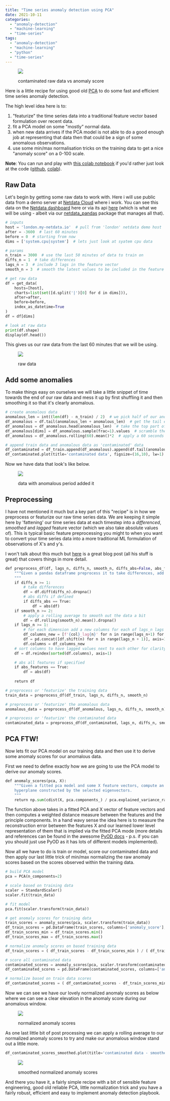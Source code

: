 ```yaml
---
title: "Time series anomaly detection using PCA"
date: 2021-10-11
categories: 
  - "anomaly-detection"
  - "machine-learning"
  - "time-series"
tags: 
  - "anomaly-detection"
  - "machine-learning"
  - "python"
  - "time-series"
---
```


<figure>

![](/assets/images/2021-10-11-time-series-anomaly-detection-using-pca/image-4.png)

<figcaption>

contaminated raw data vs anomaly score

</figcaption>

</figure>

Here is a little recipe for using good old [PCA](https://en.wikipedia.org/wiki/Principal_component_analysis) to do some fast and efficient time series anomaly detection.

The high level idea here is to:

1. "featurize" the time series data into a traditional feature vector based formulation over recent data.
2. fit a PCA model on some "mostly" normal data.
3. when new data arrives if the PCA model is not able to do a good enough job at representing that data then that could be a sign of some anomalous observations.
4. use some min/max normalisation tricks on the training data to get a nice "anomaly score" on a 0-100 scale.

**Note**: You can run and play with [this colab notebook](https://github.com/andrewm4894/colabs/blob/master/time_series_anomaly_detection_with_pca.ipynb) if you'd rather just look at the code ([github](https://github.com/andrewm4894/colabs/blob/master/time_series_anomaly_detection_with_pca.ipynb), [colab](https://colab.research.google.com/drive/1kp7a-FANlwHrAwT2F7IIt7Af-gnDYJ3b?usp=sharing)).

## Raw Data

Let's begin by getting some raw data to work with. Here i will use public data from a demo server at [Netdata Cloud](https://www.netdata.cloud/) where i work. You can see this data on the [Netdata dashboard](http://london.my-netdata.io/) here or via its api [here](https://london.my-netdata.io/api/v1/data?chart=system.cpu&after=-3600&before=0) (which is what we will be using - albeit via our [netdata\_pandas](https://github.com/netdata/netdata-pandas) package that manages all that).

```python
# inputs 
host = 'london.my-netdata.io'  # pull from 'london' netdata demo host
after = -3600  # last 60 minutes
before = 0  # starting from now
dims = ['system.cpu|system']  # lets just look at syatem cpu data

# params
n_train = 3000  # use the last 50 minutes of data to train on
diffs_n = 1  # take differences
lags_n = 3  # include 3 lags in the feature vector
smooth_n = 3  # smooth the latest values to be included in the feature vector

# get raw data
df = get_data(
    hosts=[host], 
    charts=list(set([d.split('|')[0] for d in dims])), 
    after=after, 
    before=before, 
    index_as_datetime=True
)
df = df[dims]

# look at raw data
print(df.shape)
display(df.head())
```

This gives us our raw data from the last 60 minutes that we will be using.

<figure>

![](/assets/images/2021-10-11-time-series-anomaly-detection-using-pca/image.png)

<figcaption>

raw data

</figcaption>

</figure>

## Add some anomalies

To make things easy on ourselves we will take a little snippet of time towards the end of our raw data and mess it up by first shuffling it and then smoothing it so that it's clearly anomalous.

```python
# create anomalous data
anomalous_len = int((len(df) - n_train) / 2)  # we pick half of our anomalous window to mess up
df_anomalous = df.tail(anomalous_len + anomalous_len)  # get the tail end of our raw data
df_anomalous = df_anomalous.head(anomalous_len)  # take the top part of it we want to mess with
df_anomalous[dims] = df_anomalous.sample(frac=1).values  # scramble the data
df_anomalous = df_anomalous.rolling(60).mean()*2  # apply a 60 seconds rolling avg to smooth it so that it looks much different

# append train data and anomalous data as 'contaminated' data
df_contaminated = df_train.append(df_anomalous).append(df.tail(anomalous_len)).interpolate(method='linear')
df_contaminated.plot(title='contaminated data', figsize=(16,10), lw=1)
```

Now we have data that look's like below.

<figure>

![](/assets/images/2021-10-11-time-series-anomaly-detection-using-pca/image-1.png)

<figcaption>

data with anomalous period added it

</figcaption>

</figure>

## Preprocessing

I have not mentioned it much but a key part of this "recipe" is in how we preprocess or featurize our raw time series data. We are keeping it simple here by 'fattening' our time series data at each timestep into a _differenced_, _smoothed_ and _lagged_ feature vector (which we also take absolute values of). This is typical basic feature preprocessing you might to when you want to convert your time series data into a more traditional ML formulation of observations of X's and y's.

I won't talk about this much but [here](https://machinelearningmastery.com/convert-time-series-supervised-learning-problem-python/) is a great blog post (all his stuff is great) that covers things in more detail.

```python
def preprocess_df(df, lags_n, diffs_n, smooth_n, diffs_abs=False, abs_features=True):
    """Given a pandas dataframe preprocess it to take differences, add smoothing, and lags as specified. 
    """
    if diffs_n >= 1:
        # take differences
        df = df.diff(diffs_n).dropna()
        # abs diffs if defined
        if diffs_abs == True:
            df = abs(df)
    if smooth_n >= 2:
        # apply a rolling average to smooth out the data a bit
        df = df.rolling(smooth_n).mean().dropna()
    if lags_n >= 1:
        # for each dimension add a new columns for each of lags_n lags of the differenced and smoothed values for that dimension
        df_columns_new = [f'{col}_lag{n}' for n in range(lags_n+1) for col in df.columns]
        df = pd.concat([df.shift(n) for n in range(lags_n + 1)], axis=1).dropna()
        df.columns = df_columns_new
    # sort columns to have lagged values next to each other for clarity when looking at the feature vectors
    df = df.reindex(sorted(df.columns), axis=1)

    # abs all features if specified
    if abs_features == True:
        df = abs(df)
    
    return df

# preprocess or 'featurize' the training data
train_data = preprocess_df(df_train, lags_n, diffs_n, smooth_n)

# preprocess or 'featurize' the anomalous data
anomalous_data = preprocess_df(df_anomalous, lags_n, diffs_n, smooth_n)

# preprocess or 'featurize' the contaminated data
contaminated_data = preprocess_df(df_contaminated, lags_n, diffs_n, smooth_n)
```

## PCA FTW!

Now lets fit our PCA model on our training data and then use it to derive some anomaly scores for our anomalous data.

First we need to define exactly how we are going to use the PCA model to derive our anomaly scores.

```python
def anomaly_scores(pca, X):
    """Given a fitted pca model and some X feature vectors, compute an anomaly score as the sum of weighted euclidean distance between each sample to the
    hyperplane constructed by the selected eigenvectors. 
    """
    return np.sum(cdist(X, pca.components_) / pca.explained_variance_ratio_, axis=1).ravel()
```

The function above takes in a fitted PCA and X vector of feature vectors and then computes a weighted distance measure between the features and the principle components. In a hand wavy sense the idea here is to measure the reconstruction error between the features X and our learned lower level representation of them that is implied via the fitted PCA mode (more details and references can be found in the awesome [PyOD docs](https://pyod.readthedocs.io/en/latest/_modules/pyod/models/pca.html) - p.s. if you can you should just use PyOD as it has lots of different models implemented).

Now all we have to do is train or model, score our contaminated data and then apply our last little trick of min/max normalizing the raw anomaly scores based on the scores observed within the training data.

```python
# build PCA model
pca = PCA(n_components=2)

# scale based on training data
scaler = StandardScaler()
scaler.fit(train_data)

# fit model
pca.fit(scaler.transform(train_data))

# get anomaly scores for training data
train_scores = anomaly_scores(pca, scaler.transform(train_data))
df_train_scores = pd.DataFrame(train_scores, columns=['anomaly_score'], index=train_data.index)
df_train_scores_min = df_train_scores.min()
df_train_scores_max = df_train_scores.max()

# normalize anomaly scores on based training data
df_train_scores = ( df_train_scores - df_train_scores_min ) / ( df_train_scores_max - df_train_scores_min )

# score all contaminated data
contaminated_scores = anomaly_scores(pca, scaler.transform(contaminated_data))
df_contaminated_scores = pd.DataFrame(contaminated_scores, columns=['anomaly_score'], index=contaminated_data.index)

# normalize based on train data scores
df_contaminated_scores = ( df_contaminated_scores - df_train_scores_min ) / ( df_train_scores_max - df_train_scores_min )
```

Now we can see we have our lovely normalized anomaly scores as below where we can see a clear elevation in the anomaly score during our anomalous window.

<figure>

![](/assets/images/2021-10-11-time-series-anomaly-detection-using-pca/image-2.png)

<figcaption>

normalized anomaly scores

</figcaption>

</figure>

As one last little bit of post processing we can apply a rolling average to our normalized anomaly scores to try and make our anomalous window stand out a little more.

```python
df_contaminated_scores_smoothed.plot(title='contaminated data - smoothed anomaly score', figsize=(16,10), lw=1)
```

<figure>

![](/assets/images/2021-10-11-time-series-anomaly-detection-using-pca/image-3.png)

<figcaption>

smoothed normalized anomaly scores

</figcaption>

</figure>

And there you have it, a fairly simple recipe with a bit of sensible feature engineering, good old reliable PCA, little normalization trick and you have a fairly robust, efficient and easy to implement anomaly detection playbook.
